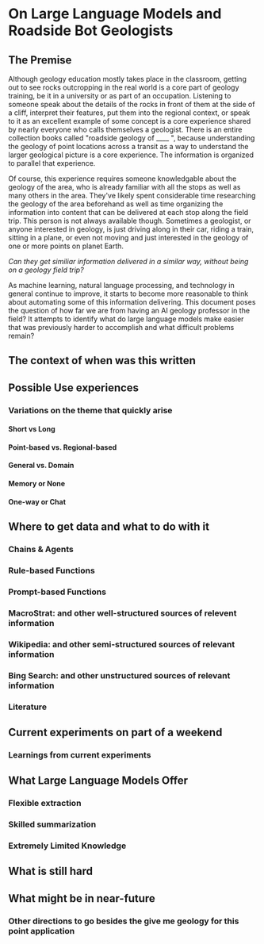 # On Large Language Models and Roadside Bot Geologists

## The Premise

Although geology education mostly takes place in the classroom, getting out to see rocks outcropping in 
the real world is a core part of geology training, be it in a university or as part of an occupation. 
Listening to someone speak about the details of the rocks in front of them at the side of a cliff, interpret 
their features, put them into the regional context, or speak to it as an excellent example of some concept 
is a core experience shared by nearly everyone who calls themselves a geologist. There is an entire collection 
books called "roadside geology of ____ ", because understanding the geology of point locations across a 
transit as a way to understand the larger geological picture is a core experience. The information is organized 
to parallel that experience. 

Of course, this experience requires someone knowledgable about the geology of the area, who is already 
familiar with all the stops as well as many others in the area. They've likely spent considerable time 
researching the geology of the area beforehand as well as time organizing the information into content 
that can be delivered at each stop along the field trip. This person is not always available though. 
Sometimes a geologist, or anyone interested in geology, is just driving along in their car, riding a 
train, sitting in a plane, or even not moving and just interested in the geology of one or more points 
on planet Earth. 

_Can they get similiar information delivered in a similar way, without being on a geology field trip?_

As machine learning, natural language processing, and technology in general continue to improve, it starts
to become more reasonable to think about automating some of this information delivering. This document 
poses the question of how far we are from having an AI geology professor in the field? It attempts to 
identify what do large language models make easier that was previously harder to accomplish and what 
difficult problems remain?

## The context of when was this written


## Possible Use experiences


### Variations on the theme that quickly arise 


#### Short vs Long


#### Point-based vs. Regional-based


#### General vs. Domain


#### Memory or None


#### One-way or Chat


## Where to get data and what to do with it

### Chains & Agents


### Rule-based Functions


### Prompt-based Functions


### MacroStrat: and other well-structured sources of relevent information


### Wikipedia: and other semi-structured sources of relevant information


### Bing Search: and other unstructured sources of relevant information



### Literature 



## Current experiments on part of a weekend



### Learnings from current experiments



## What Large Language Models Offer

### Flexible extraction 

### Skilled summarization

### Extremely Limited Knowledge

## What is still hard



## What might be in near-future


### Other directions to go besides the give me geology for this point application